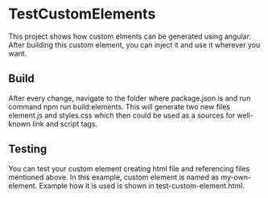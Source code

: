 # TestCustomElements

This project shows how custom elments can be generated using angular. After building this custom element, you can inject it and use it wherever you want.

## Build

After every change, navigate to the folder where package.json is and run command npm run build:elements. This will generate two new files
element.js and styles.css which then could be used as a sources for well-known link and script tags.

## Testing

You can test your custom element creating html file and referencing files mentioned above. In this example, custom element is named as my-own-element. Example how it is used is shown in test-custom-element.html.
